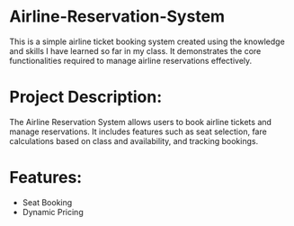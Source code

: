 # Airline-Reservation-System
This is a simple airline ticket booking system created using the knowledge and skills I have learned so far in my class. It demonstrates the core functionalities required to manage airline reservations effectively.
# Project Description:
The Airline Reservation System allows users to book airline tickets and manage reservations. It includes features such as seat selection, fare calculations based on class and availability, and tracking bookings. 
# Features:
- Seat Booking
- Dynamic Pricing


